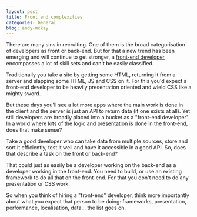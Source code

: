 ```yaml
---
layout: post
title: Front end complexities
categories: General
blog: andy-mckay
---
```


There are many sins in recruiting. One of them is the broad categorisation of
developers as front or back-end. But for that a new trend has been emerging and
will continue to get stronger, a <a href="https://mckay.pub.ca/2013-11-26-node/">front-end developer</a> encompasses a lot of
skill sets and can't be easily classified.

Traditionally you take a site by getting some HTML, returning it from a server
and slapping some HTML, JS and CSS on it. For this you'd expect a front-end
developer to be heavily presentation oriented and wield CSS like a mighty
sword.

But these days you'll see a lot more apps
where the main work is done in the client and the server is just an API to
return data (if one exists at all). Yet still developers are broadly placed
into a bucket as a "front-end developer".
In a world where lots of the logic and presentation is done in the front-end,
does that make sense?

Take a good developer who can take data from multiple
sources, store and sort it efficiently, test it well and have it accessible in
a good API.  So, does that describe a task on the front or back-end?

That could just as easily be a developer working on the back-end as a developer
working in the front-end. You need to build, or use an existing framework to
do all that on the front-end. For that you don't need to do any
presentation or CSS work.

So when you think of hiring a "front-end" developer, think more
importantly about what you expect that person to be doing: frameworks,
presentation, performance, localisation, data... the list goes on.
